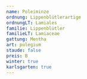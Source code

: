 ```yaml
---
name: Poleiminze
ordnung: Lippenblütlerartige
ordnungLT: Lamiales
familie: Lippenblütler
familieLT: Lamiaceae
gattung: Mentha
art: pulegium
staude: false
preis: B
winter: true
karlsgarten: true
---
```

